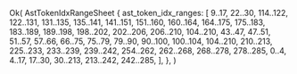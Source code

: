 Ok(
    AstTokenIdxRangeSheet {
        ast_token_idx_ranges: [
            9..17,
            22..30,
            114..122,
            122..131,
            131..135,
            135..141,
            141..151,
            151..160,
            160..164,
            164..175,
            175..183,
            183..189,
            189..198,
            198..202,
            202..206,
            206..210,
            104..210,
            43..47,
            47..51,
            51..57,
            57..66,
            66..75,
            75..79,
            79..90,
            90..100,
            100..104,
            104..210,
            210..213,
            225..233,
            233..239,
            239..242,
            254..262,
            262..268,
            268..278,
            278..285,
            0..4,
            4..17,
            17..30,
            30..213,
            213..242,
            242..285,
        ],
    },
)